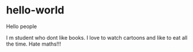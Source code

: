 # hello-world
Hello people

I m student who dont like books.
I love to watch cartoons and like to eat all the time.
Hate maths!!!
